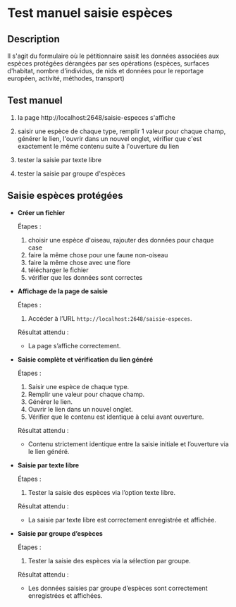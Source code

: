 # Test manuel saisie espèces

## Description

Il s'agit du formulaire où le pétitionnaire saisit les données associées aux espèces protégées dérangées par ses opérations (espèces, surfaces d'habitat, nombre d'individus, de nids et données pour le reportage européen, activité, méthodes, transport)


## Test manuel

1) la page http://localhost:2648/saisie-especes s'affiche

2) saisir une espèce de chaque type, remplir 1 valeur pour chaque champ, générer le lien, l'ouvrir dans un nouvel onglet, vérifier que c'est exactement le même contenu suite à l'ouverture du lien

3) tester la saisie par texte libre

4) tester la saisie par groupe d'espèces



## Saisie espèces protégées

- **Créer un fichier**


    Étapes : 
    1. choisir une espèce d'oiseau, rajouter des données pour chaque case
    2. faire la même chose pour une faune non-oiseau
    3. faire la même chose avec une flore
    4. télécharger le fichier
    5. vérifier que les données sont correctes

- **Affichage de la page de saisie**  

  Étapes :  
  1. Accéder à l’URL `http://localhost:2648/saisie-especes`.  

  Résultat attendu :  
  - La page s’affiche correctement.

- **Saisie complète et vérification du lien généré**  

  Étapes :  
  1. Saisir une espèce de chaque type.  
  2. Remplir une valeur pour chaque champ.  
  3. Générer le lien.  
  4. Ouvrir le lien dans un nouvel onglet.  
  5. Vérifier que le contenu est identique à celui avant ouverture.  

  Résultat attendu :  
  - Contenu strictement identique entre la saisie initiale et l’ouverture via le lien généré.

- **Saisie par texte libre**  

  Étapes :  
  1. Tester la saisie des espèces via l’option texte libre.  

  Résultat attendu :  
  - La saisie par texte libre est correctement enregistrée et affichée.

- **Saisie par groupe d’espèces**  

  Étapes :  
  1. Tester la saisie des espèces via la sélection par groupe.  

  Résultat attendu :  
  - Les données saisies par groupe d’espèces sont correctement enregistrées et affichées.




